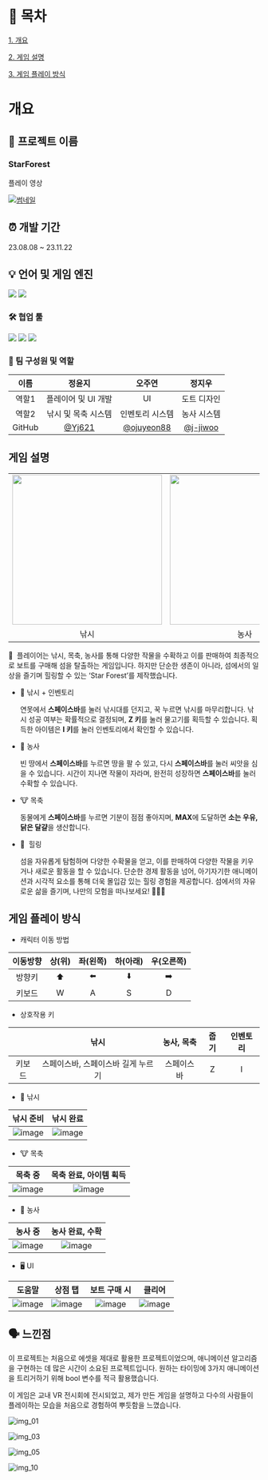 # 📄 목차

[1. 개요](#개요)

[2. 게임 설명](#게임-설명)

[3. 게임 플레이 방식](#게임-플레이-방식)


# 개요

## 📌 프로젝트 이름

### StarForest

플레이 영상

[![썸네일](https://github.com/user-attachments/assets/a70de0ad-9535-46e6-b307-1f61db89e7bf)](https://youtu.be/eCFEe33NQMQ?si=IQGRC9c_R8_SpHUM)

## ⏰ 개발 기간

23.08.08 ~ 23.11.22

## 💡 **언어 및 게임 엔진**


<img src="https://img.shields.io/badge/Unity-100000?style=for-the-badge&logo=unity&logoColor=white">
<img src="https://img.shields.io/badge/C%23-239120?style=for-the-badge&logo=c-sharp&logoColor=white">


### 🛠️ **협업 툴**

<img src="https://img.shields.io/badge/Notion-000000?style=for-the-badge&logo=notion&logoColor=white">

<img src="https://img.shields.io/badge/Discord-7289DA?style=for-the-badge&logo=discord&logoColor=white">

<img src="https://img.shields.io/badge/GitHub-100000?style=for-the-badge&logo=github&logoColor=white">


### **🧑 팀 구성원 및 역할**

| 이름 | 정윤지 | 오주연 | 정지우 |  
| :---: | :---: | :---: | :---: |
| 역할1 | 플레이어 및 UI 개발 | UI | 도트 디자인|  
| 역할2 | 낚시 및 목축 시스템 | 인벤토리 시스템 | 농사 시스템 |  
| GitHub |[@Yj621](https://github.com/Yj621) |[@ojuyeon88](https://github.com/ojuyeon88) |[@j-jiwoo](https://github.com/j-jiwoo) |

## 게임 설명
<table>
  <tr>
    <td><img src="https://github.com/Yj621/StarForest/assets/87031282/3f4e9c7b-c37f-4805-9ad3-47f8fc9c1f89" width="300"></td>
    <td><img src="https://github.com/Yj621/StarForest/assets/87031282/6487ecb2-4145-44e0-8fc3-1bcfe5aebdea" width="300"></td>
    <td><img src="https://github.com/Yj621/StarForest/assets/87031282/d8bc1a0a-7f6e-4f96-9cf0-c64880f1acd0" width="300"></td>
  </tr>
  <tr>
    <td align="center">낚시</td>
    <td align="center">농사</td>
    <td align="center">목축</td>
  </tr>
</table>

🌿  플레이어는 낚시, 목축, 농사를 통해 다양한 작물을 수확하고 이를 판매하여 최종적으로 보트를 구매해 섬을 탈출하는 게임입니다. 하지만 단순한 생존이 아니라, 섬에서의 일상을 즐기며 힐링할 수 있는 ‘Star Forest’를 제작했습니다.

- 🎣 낚시 + 인벤토리
  
    연못에서 **스페이스바**를 눌러 낚시대를 던지고, 꾹 누르면 낚시를 마무리합니다. 낚시 성공 여부는 확률적으로 결정되며, **Z 키**를 눌러 물고기를 획득할 수 있습니다.
    획득한 아이템은 **I 키**를 눌러 인벤토리에서 확인할 수 있습니다.

- 🌾 농사
  
    빈 땅에서 **스페이스바**를 누르면 땅을 팔 수 있고, 다시 **스페이스바**를 눌러 씨앗을 심을 수 있습니다.
    시간이 지나면 작물이 자라며, 완전히 성장하면 **스페이스바**를 눌러 수확할 수 있습니다.
    
- 🐮 목축
  
    동물에게 **스페이스바**를 누르면 기분이 점점 좋아지며, **MAX**에 도달하면 **소는 우유, 닭은 달걀**을 생산합니다.

- 🌱  힐링
  
    섬을 자유롭게 탐험하며 다양한 수확물을 얻고, 이를 판매하여 다양한 작물을 키우거나 새로운 활동을 할 수 있습니다.
    단순한 경제 활동을 넘어, 아기자기한 애니메이션과 시각적 요소를 통해 더욱 몰입감 있는 힐링 경험을 제공합니다.
    섬에서의 자유로운 삶을 즐기며, 나만의 모험을 떠나보세요! 🚣‍♂️🌿


## 게임 플레이 방식

- 캐릭터 이동 방법

| 이동방향 | 상(위) | 좌(왼쪽) | 하(아래) | 우(오른쪽) |
| :---: | :---: | :---: | :---: | :---: |
| 방향키 | ⬆️ | ⬅️ | ⬇️ | ➡️ |
| 키보드 | W | A | S | D |

- 상호작용 키

|       | 낚시 | 농사, 목축 | 줍기 | 인벤토리 |
| :---: | :---: | :---: | :---: | :---: |
| 키보드 | 스페이스바, 스페이스바 길게 누르기  | 스페이스바 | Z | I |

- 🎣 낚시

| 낚시 준비 | 낚시 완료 | 
| :---: | :---: | 
| ![image](https://github.com/user-attachments/assets/1c62f8ea-d2b0-4274-bb35-09f5b222104e) | ![image](https://github.com/user-attachments/assets/a24cc234-f675-4dea-975b-292be173654a)|

- 🐮 목축

| 목축 중 | 목축 완료, 아이템 획득 | 
| :---: | :---: | 
| ![image](https://github.com/user-attachments/assets/9a427d3f-7689-4ef3-b410-3b5d064a0780) | ![image](https://github.com/user-attachments/assets/521572a1-7dd8-466f-9c50-17d252537f34)|

- 🌾 농사

| 농사 중 | 농사 완료, 수확 | 
| :---: | :---: | 
| ![image](https://github.com/user-attachments/assets/f7014308-8486-4c0c-b0a5-51b36ddf8743) | ![image](https://github.com/user-attachments/assets/19a53512-7990-4f64-a442-c98930a82114)|

- 🖥️ UI

| 도움말 | 상점 탭 | 보트 구매 시 | 클리어 |  
| :---: | :---: | :---: | :---: | 
| ![image](https://github.com/user-attachments/assets/ffd0437a-cad8-4426-a77f-33f4c7f1138b) |![image](https://github.com/user-attachments/assets/23d595a3-ad5b-444f-aa49-ec10d7344cd5)|![image](https://github.com/user-attachments/assets/5abbea0a-9535-4c64-9ec7-7a8f77c04d32)|![image](https://github.com/user-attachments/assets/124c770f-17a0-459e-9efa-01fdb53a6019)| ![image](https://github.com/user-attachments/assets/fd99afd7-3348-4881-b197-0c9d2332a72e)


## 🗣️ 느낀점


이 프로젝트는 처음으로 에셋을 제대로 활용한 프로젝트이었으며, 애니메이션 알고리즘을 구현하는 데 많은 시간이 소요된 프로젝트입니다. 원하는 타이밍에 3가지 애니메이션을 트리거하기 위해 bool 변수를 적극 활용했습니다. 

이 게임은 교내 VR 전시회에 전시되었고, 제가 만든 게임을 설명하고 다수의 사람들이 플레이하는 모습을 처음으로 경험하여 뿌듯함을 느꼈습니다.


![img_01](https://github.com/Yj621/StarForest/assets/87031282/dccd6b31-210d-4fdc-beca-7d96857c215a)

![img_03](https://github.com/Yj621/StarForest/assets/87031282/e8831f03-ba67-43f6-a8ec-6fd6dd07fead)

![img_05](https://github.com/Yj621/StarForest/assets/87031282/24b0f68d-0d02-41a1-8490-6be602231495)

![img_10](https://github.com/Yj621/StarForest/assets/87031282/4b5300fa-e1dc-4fc0-879a-1ec47b1d5e97)
